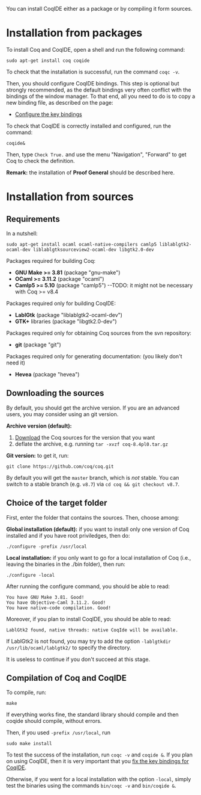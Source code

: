 You can install CoqIDE either as a package or by compiling it form sources.

Installation from packages
==========================

To install Coq and CoqIDE, open a shell and run the following command:

```
sudo apt-get install coq coqide
```

To check that the installation is successful, run the command `coqc -v`.

Then, you should configure CoqIDE bindings. This step is optional but strongly recommended, as the default bindings very often conflict with the bindings of the window manager. To that end, all you need to do is to copy a new binding file, as described on the page:

-   [Configure the key bindings](Configuration%20of%20CoqIDE)

To check that CoqIDE is correctly installed and configured, run the command:

```
coqide&
```

Then, type `Check True.` and use the menu "Navigation", "Forward" to get Coq to check the definition.

**Remark:** the installation of **Proof General** should be described here.

Installation from sources
=========================

Requirements
------------

In a nutshell:

```
sudo apt-get install ocaml ocaml-native-compilers camlp5 liblablgtk2-ocaml-dev liblablgtksourceview2-ocaml-dev libgtk2.0-dev
```

Packages required for building Coq:

-   **GNU Make >= 3.81** (package "gnu-make")
-   **OCaml >= 3.11.2** (package "ocaml")
-   **Camlp5 >= 5.10** (package "camlp5") --TODO: it might not be necessary with Coq >= v8.4

Packages required only for building CoqIDE:

-   **LablGtk** (package "liblablgtk2-ocaml-dev")
-   **GTK+** libraries (package "libgtk2.0-dev")

Packages required only for obtaining Coq sources from the svn repository:

-   **git** (package "git")

Packages required only for generating documentation: (you likely don't need it)

-   **Hevea** (package "hevea")

Downloading the sources
-----------------------

By default, you should get the archive version. If you are an advanced users, you may consider using an git version.

**Archive version (default):**

1.  [Download](http://coq.inria.fr/download) the Coq sources for the version that you want
2.  deflate the archive, e.g. running `tar -xvzf coq-8.4pl0.tar.gz`

**Git version:** to get it, run:

```
git clone https://github.com/coq/coq.git
```

By default you will get the `master` branch, which is *not*
stable. You can switch to a stable branch (e.g. `v8.7`) via `cd coq && git checkout v8.7`.

Choice of the target folder
---------------------------

First, enter the folder that contains the sources. Then, choose among:

**Global installation (default):** if you want to install only one version of Coq installed and if you have root priviledges, then do:

```
./configure -prefix /usr/local
```

**Local installation:** if you only want to go for a local installation of Coq (i.e., leaving the binaries in the ./bin folder), then run:

```
./configure -local
```

After running the configure command, you should be able to read:

```
You have GNU Make 3.81. Good!
You have Objective-Caml 3.11.2. Good!
You have native-code compilation. Good!
```

Moreover, if you plan to install CoqIDE, you should be able to read:

```
LablGtk2 found, native threads: native CoqIde will be available.
````

If LablGtk2 is not found, you may try to add the option `-lablgtkdir /usr/lib/ocaml/lablgtk2/` to specify the directory.

It is useless to continue if you don't succeed at this stage.

Compilation of Coq and CoqIDE
-----------------------------

To compile, run:

```
make
```

If everything works fine, the standard library should compile and then coqide should compile, without errors.

Then, if you used `-prefix /usr/local`, run

```
sudo make install
```

To test the success of the installation, run `coqc -v` and `coqide &`. If you plan on using CoqIDE, then it is very important that you [fix the key bindings for CoqIDE](Configuration%20of%20CoqIDE).

Otherwise, if you went for a local installation with the option `-local`, simply test the binaries using the commands `bin/coqc -v` and `bin/coqide &`.
